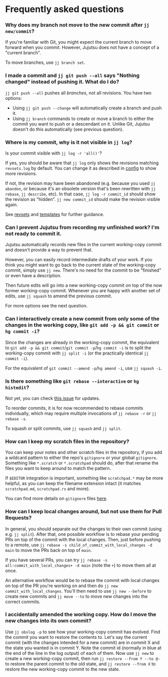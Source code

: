 # Frequently asked questions

### Why does my branch not move to the new commit after `jj new/commit`?

If you're familiar with Git, you might expect the current branch to move forward
when you commit. However, Jujutsu does not have a concept of a "current branch".

To move branches, use `jj branch set`.

### I made a commit and `jj git push --all` says "Nothing changed" instead of pushing it. What do I do?

`jj git push --all` pushes all _branches_, not all revisions. You have two
options:

* Using `jj git push --change` will automatically create a branch and push it.
* Using `jj branch` commands to create or move a branch to either the commit
  you want to push or a descendant on it. Unlike Git, Jujutsu doesn't do this
  automatically (see previous question).

### Where is my commit, why is it not visible in `jj log`?

Is your commit visible with `jj log -r 'all()'`?

If yes, you should be aware that `jj log` only shows the revisions matching
`revsets.log` by default. You can change it as described in [config] to show
more revisions.

If not, the revision may have been abandoned (e.g. because you
used `jj abandon`, or because it's an obsolete version that's been rewritten
with `jj rebase`, `jj describe`, etc). In that case, `jj log -r commit_id`
should show the revision as "hidden". `jj new commit_id` should make the
revision visible again.

See [revsets] and [templates] for further guidance.

### Can I prevent Jujutsu from recording my unfinished work? I'm not ready to commit it.

Jujutsu automatically records new files in the current working-copy commit and
doesn't provide a way to prevent that.

However, you can easily record intermediate drafts of your work. If you think
you might want to go back to the current state of the working-copy commit,
simply use `jj new`. There's no need for the commit to be "finished" or even
have a description.

Then future edits will go into a new working-copy commit on top of the now
former working-copy commit. Whenever you are happy with another set of edits,
use `jj squash` to amend the previous commit.

For more options see the next question.

### Can I interactively create a new commit from only some of the changes in the working copy, like `git add -p && git commit` or `hg commit -i`?

Since the changes are already in the working-copy commit, the equivalent to
`git add -p && git commit`/`git commit -p`/`hg commit -i` is to split the
working-copy commit with `jj split -i` (or the practically identical
`jj commit -i`).

For the equivalent of `git commit --amend -p`/`hg amend -i`, use `jj squash -i`.

### Is there something like `git rebase --interactive` or `hg histedit`?

Not yet, you can check [this issue] for updates.

To reorder commits, it is for now recommended to rebase commits individually,
which may require multiple invocations of `jj rebase -r` or `jj rebase -s`.

To squash or split commits, use `jj squash` and `jj split`.

### How can I keep my scratch files in the repository?

You can keep your notes and other scratch files in the repository, if you add
a wildcard pattern to either the repo's `gitignore` or your global `gitignore`.
Something like `*.scratch` or `*.scratchpad` should do, after that rename the
files you want to keep around to match the pattern.

If `$EDITOR` integration is important, something like `scratchpad.*` may be more
helpful, as you can keep the filename extension intact (it
matches `scratchpad.md`, `scratchpad.rs` and more).

You can find more details on `gitignore` files [here][gitignore].

### How can I keep local changes around, but not use them for Pull Requests?

In general, you should separate out the changes to their own commit (using
e.g. `jj split`). After that, one possible workflow is to rebase your pending
PRs on top of the commit with the local changes. Then, just before pushing to a
remote, use `jj rebase -s child_of_commit_with_local_changes -d main` to move
the PRs back on top of `main`.

If you have several PRs, you can
try `jj rebase -s all:commit_with_local_changes+ -d main`
(note the `+`) to move them all at once.

An alternative workflow would be to rebase the commit with local changes on
top of the PR you're working on and then do `jj new commit_with_local_changes`.
You'll then need to use `jj new --before` to create new commits
and `jj move --to`
to move new changes into the correct commits.

### I accidentally amended the working copy. How do I move the new changes into its own commit?

Use `jj obslog -p` to see how your working-copy commit has evolved. Find the
commit you want to restore the contents to. Let's say the current commit (with
the changes intended for a new commit) are in commit X and the state you wanted
is in commit Y. Note the commit id (normally in blue at the end of the line in
the log output) of each of them. Now use `jj new` to create a new working-copy
commit, then run `jj restore --from Y --to @-` to restore the parent commit
to the old state, and `jj restore --from X` to restore the new working-copy
commit to the new state.

[config]: config.md

[gitignore]: https://git-scm.com/docs/gitignore

[revsets]: revsets.md

[templates]: templates.md

[this issue]: https://github.com/martinvonz/jj/issues/1531
